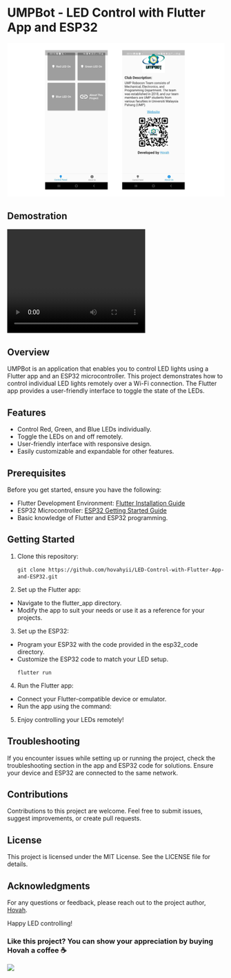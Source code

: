 # UMPBot - LED Control with Flutter App and ESP32

<img src="./assets/Screenshot.jpg">

## Demostration 

<video width="320" height="240" controls autoplay>
    <source src="./assets/demo.mp4" type="video/mp4">
    Your browser does not support the video tag.
</video>


## Overview

UMPBot is an application that enables you to control LED lights using a Flutter app and an ESP32 microcontroller. This project demonstrates how to control individual LED lights remotely over a Wi-Fi connection. The Flutter app provides a user-friendly interface to toggle the state of the LEDs.

## Features

- Control Red, Green, and Blue LEDs individually.
- Toggle the LEDs on and off remotely.
- User-friendly interface with responsive design.
- Easily customizable and expandable for other features.

## Prerequisites

Before you get started, ensure you have the following:

- Flutter Development Environment: [Flutter Installation Guide](https://flutter.dev/docs/get-started/install)
- ESP32 Microcontroller: [ESP32 Getting Started Guide](https://docs.espressif.com/projects/esp-idf/en/latest/esp32/get-started/)
- Basic knowledge of Flutter and ESP32 programming.

## Getting Started

1. Clone this repository:
   ```shell
   git clone https://github.com/hovahyii/LED-Control-with-Flutter-App-and-ESP32.git
   ```

2. Set up the Flutter app:
- Navigate to the flutter_app directory.
- Modify the app to suit your needs or use it as a reference for your projects.

3. Set up the ESP32:
- Program your ESP32 with the code provided in the esp32_code directory.
- Customize the ESP32 code to match your LED setup.
  ```shell
  flutter run
   ```
4. Run the Flutter app:
- Connect your Flutter-compatible device or emulator.
- Run the app using the command:

5. Enjoy controlling your LEDs remotely!

## Troubleshooting

If you encounter issues while setting up or running the project, check the troubleshooting section in the app and ESP32 code for solutions. Ensure your device and ESP32 are connected to the same network.

## Contributions

Contributions to this project are welcome. Feel free to submit issues, suggest improvements, or create pull requests.

## License

This project is licensed under the MIT License. See the LICENSE file for details.

## Acknowledgments

For any questions or feedback, please reach out to the project author, [Hovah](https://hovahyii.vercel.app).

Happy LED controlling!


### Like this project? You can show your appreciation by buying Hovah a coffee ☕

<a target="_blank" rel="noopener noreferrer" href="https://www.buymeacoffee.com/hovahyii"><img src="https://github.com/appcraftstudio/buymeacoffee/raw/master/Images/snapshot-bmc-button.png" width="300" style="max-width:100%;"></a>




